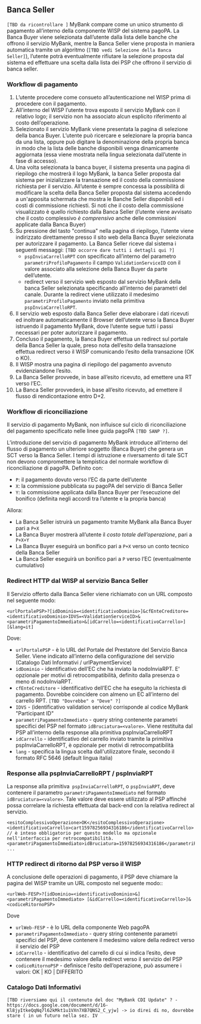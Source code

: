 
## Banca Seller
`[TBD da ricontrollare ]`
MyBank compare come un unico strumento di pagamento all’interno della componente WISP del sistema pagoPA. La Banca Buyer viene selezionata dall’utente dalla lista delle banche che offrono il servizio MyBank, mentre la Banca Seller viene proposta in maniera automatica tramite un algoritmo (`[TBD vedi Selezione della Banca Seller]`), l’utente potrà eventualmente rifiutare la selezione proposta dal sistema ed effettuare una scelta dalla lista dei PSP che offrono il servizio di banca seller.

### Workflow di pagamento

1. L’utente procedere come consueto all’autenticazione nel WISP prima di procedere con il pagamento.
2. All’interno del WISP l’utente trova esposto il servizio MyBank con il relativo logo; il servizio non ha associato alcun esplicito riferimento al costo dell’operazione.
3. Selezionato il servizio MyBank viene presentata la pagina di selezione della banca Buyer. L’utente può ricercare e selezionare la propria banca da una lista, oppure può digitare la denominazione della propria banca in modo che la lista delle banche disponibili venga  dinamicamente aggiornata (essa viene mostrata nella lingua selezionata dall’utente in fase di accesso).
4. Una volta selezionata la banca buyer, il sistema presenta una pagina di riepilogo che mostrerà il logo MyBank, la banca Seller proposta dal sistema per inizializzare la transazione ed il costo della commissione richiesta per il servizio. All’utente è sempre concessa la possibilità di modificare la scelta della Banca Seller proposta dal sistema accedendo a un'apposita schermata che mostra le Banche Seller disponibili ed i costi di commissione richiesti. Si noti che il costo della commissione visualizzato è quello richiesto dalla Banca Seller (l’utente viene avvisato che il costo complessivo _è comprensivo_ anche delle commissioni applicate dalla Banca Buyer)
5. Su pressione del tasto "continua" nella pagina di riepilogo, l’utente viene indirizzato direttamente presso il sito web della Banca Buyer selezionata per autorizzare il pagamento. La Banca Seller riceve dal sistema i seguenti messaggi: `[TBD occorre dare tutti i dettagli qui ?]`
	* `pspInviaCarrelloRPT` con specificato all’interno del parametro `parametriProfiloPagamento` il campo `ValidationServiceID` con il valore associato alla selezione della Banca Buyer da parte dell’utente.
	* redirect verso il servizio web esposto dal servizio MyBank della banca Seller selezionata specificando all’interno dei parametri del canale. Durante la redirect viene utilizzato il medesimo `parametriProfiloPagamento` inviato nella primitiva `pspInviaCarrelloRPT`.
6. Il servizio web esposto dalla Banca Seller deve elaborare i dati ricevuti ed inoltrare automaticamente il Browser dell’utente verso la Banca Buyer istruendo il pagamento MyBank, dove l’utente segue tutti i passi necessari per poter autorizzare il pagamento.
7. Concluso il pagamento, la Banca Buyer effettua un redirect sul portale della Banca Seller la quale, preso nota dell’esito della transazione effettua redirect verso il WISP comunicando l’esito della transazione (OK o KO).
8. Il WISP mostra una pagina di riepilogo del pagamento avvenuto evidenziandone l’esito.
9. La Banca Seller provvede, in base all’esito ricevuto, ad emettere una RT verso l’EC.
10. La Banca Seller provvederà, in base all’esito ricevuto, ad emettere il flusso di rendicontazione entro D+2.

### Workflow di riconciliazione

Il servizio di pagamento MyBank, non influisce sul ciclo di riconciliazione del pagamento specificato nelle linee guida pagoPA `[TBD SANP ?]`.

L’introduzione del servizio di pagamento MyBank introduce all’interno del flusso di pagamento un ulteriore soggetto (Banca Buyer) che genera un SCT verso la Banca Seller. I tempi di istruzione e riversamento di tale SCT non devono compromettere la tempistica del normale workflow di riconciliazione di pagoPA. Definito con:

* `P`: il pagamento dovuto verso l’EC da parte dell’utente
* `X`: la commissione pubblicata su pagoPA del servizio di Banca Seller
* `Y`: la commissione applicata dalla Banca Buyer per l’esecuzione del bonifico (definita negli accordi tra l’utente e la propria banca)

Allora: 

* La Banca Seller istruirà un pagamento tramite MyBank alla Banca Buyer pari a `P+X`
* La Banca Buyer mostrerà all’utente il _costo totale dell’operazione_, pari a` P+X+Y`
* La Banca Buyer eseguirà un bonifico pari a `P+X` verso un conto tecnico della Banca Seller
* La Banca Seller eseguirà un bonifico pari a `P` verso l’EC (eventualmente cumulativo)

### Redirect HTTP dal WISP al servizio Banca Seller 

Il Servizio offerto dalla Banca Seller viene richiamato con un URL composto nel seguente modo:

`<urlPortalePSP>?[idDominio=<identificativoDominio>]&cfEnteCreditore=<identificativoDominio>IDVS=<ValidationServiceID>&<parametriPagamentoImmediato>&[idCarrello=<identificativoCarrello>][&lang=it]`
	
Dove:

* `urlPortalePSP` - è lo URL del Portale del Prestatore del Servizio Banca Seller. Viene indicato all’interno della configurazione del servizio (Catalogo Dati Informativi / urlPaymentService)
* `idDominio` - identificativo dell’EC che ha inviato la nodoInviaRPT. E' opzionale per motivi di retrocompatibilità, definito dalla presenza o meno di nodoInviaRPT.  
* `cfEnteCreditore` - identificativo dell’EC che ha eseguito la richiesta di pagamento. Dovrebbe coincidere con almeno un EC all’interno del carrello RPT. `[TBD "Dovrebbe" o "Deve" ?]`
* `IDVS` - (identificativo validation service) corrisponde al codice MyBank "Participant ID"
* `parametriPagamentoImmediato` - query string contenente parametri specifici del PSP nel formato `idBruciatura=<valore>`. Viene restituita dal PSP all’interno della response alla primitiva pspInviaCarrelloRPT
* `idCarrello` - identificativo del carrello inviato tramite la primitiva pspInviaCarrelloRPT, è 
opzionale per motivi di retrocompatibilità
* `lang` - specifica la lingua scelta dall'utilizzatore finale, secondo il formato RFC 5646 (default lingua italia)

### Response alla pspInviaCarrelloRPT / pspInviaRPT

La response alla primitiva` pspInviaCarrelloRPT`, o `pspInviaRPT`, deve contenere il parametro `parametriPagamentoImmediato` nel formato `idBruciatura=<valore>`. Tale valore deve essere utilizzato al PSP affinché possa correlare la richiesta effettuata dal back-end con la relativa redirect al servizio.

```
<esitoComplessivoOperazione>OK</esitoComplessivoOperazione>
<identificativoCarrello>cart15978256934316186</identificativoCarrello>  // è inteso obbligatorio per questo modello ma opzionale nell'interfaccia per retrocompatibilità.
<parametriPagamentoImmediato>idBruciatura=15978256934316186</parametriPagamentoImmediato>            
...
```

### HTTP redirect di ritorno dal PSP verso il WISP

A conclusione delle operazioni di pagamento, il PSP deve chiamare la pagina del WISP tramite un URL composto nel seguente modo::

`<urlWeb-FESP>?[idDominio=<identificativoDominio>&]<parametriPagamentoImmediato> [&idCarrello=<identificativoCarrello>]&<codiceRitornoPSP>`

Dove

* `urlWeb-FESP` - è lo URL della componente Web pagoPA
* `parametriPagamentoImmediato` - query string contenente parametri specifici del PSP, deve contenere il medesimo valore della redirect verso il servizio del PSP
* `idCarrello` - identificativo del carrello di cui si indica l’esito, deve contenere il medesimo valore della redirect verso il servizio del PSP
* `codiceRitornoPSP` - definisce l’esito dell’operazione, può assumere i valori: OK | KO | DIFFERITO


### Catalogo Dati Informativi

`[TBD riversiamo qui il contenuto del doc "MyBank CDI Update" ? - https://docs.google.com/document/d/16-Kl8jyItkeQqNq7l62kMkt1u1VXn7XB7QNS2_C_yjw] -> io direi di no, dovrebbe stare ( in un futuro nella sez. IV `










